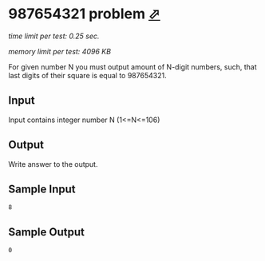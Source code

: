 # 987654321 problem [⬀](http://acm.sgu.ru/problem.php?contest=0&problem=107)

_time limit per test: 0.25 sec._

_memory limit per test: 4096 KB_

For given number N you must output amount of N-digit numbers, such, that last digits of their square is equal to 987654321.

## Input

Input contains integer number N (1<=N<=106)

## Output

Write answer to the output.

## Sample Input
```
8
```

## Sample Output
```
0
```
